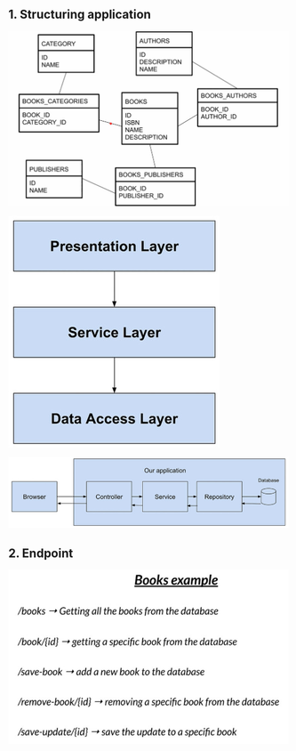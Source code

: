 
## 1. Structuring application
![entities](/images/entities.jpg "entities")

![layers](/images/layers.jpg "layers")

![flow](/images/flow.jpg "flow")

## 2. Endpoint
![endpoints](/images/endpoints.jpg "endpoints")